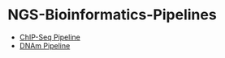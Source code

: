 # NGS-Bioinformatics-Pipelines
* [ChIP-Seq Pipeline](ChIP-Seq-Pipeline.md) 
* [DNAm Pipeline](DNAm-Pipeline.md) 
